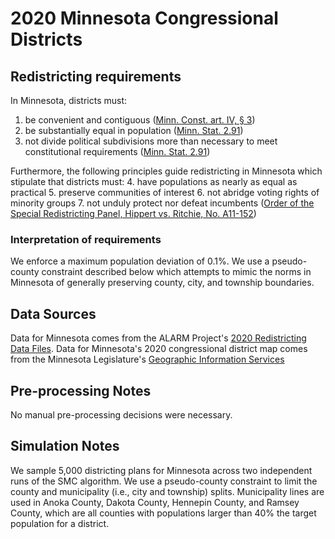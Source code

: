# 2020 Minnesota Congressional Districts

## Redistricting requirements
In Minnesota, districts must:
1. be convenient and contiguous ([Minn. Const. art. IV, § 3](https://www.revisor.mn.gov/constitution/#section_4_3))
2. be substantially equal in population ([Minn. Stat. 2.91](https://www.revisor.mn.gov/statutes/2021/cite/2.91))
3. not divide political subdivisions more than necessary to meet constitutional requirements ([Minn. Stat. 2.91](https://www.revisor.mn.gov/statutes/2021/cite/2.91))

Furthermore, the following principles guide redistricting in Minnesota which stipulate that districts must:
4. have populations as nearly as equal as practical
5. preserve communities of interest
6. not abridge voting rights of minority groups
7. not unduly protect nor defeat incumbents
([Order of the Special Redistricting Panel, Hippert vs. Ritchie, No. A11-152](https://www.mncourts.gov/mncourtsgov/media/CIOMediaLibrary/2011Redistricting/A110152Order9-12-11.pdf))

### Interpretation of requirements
We enforce a maximum population deviation of 0.1%.
We use a pseudo-county constraint described below which attempts to mimic the norms in Minnesota of generally preserving county, city, and township boundaries.

## Data Sources
Data for Minnesota comes from the ALARM Project's [2020 Redistricting Data Files](https://alarm-redist.github.io/posts/2021-08-10-census-2020/).
Data for Minnesota's 2020 congressional district map comes from the Minnesota Legislature's [Geographic Information Services](https://gis.lcc.mn.gov/redist2020/cong20.php?plname=C2022&pltype=court)

## Pre-processing Notes
No manual pre-processing decisions were necessary.

## Simulation Notes
We sample 5,000 districting plans for Minnesota across two independent runs of the SMC algorithm.
We use a pseudo-county constraint to limit the county and municipality (i.e., city and township) splits.
Municipality lines are used in Anoka County, Dakota County, Hennepin County, and Ramsey County, which are all counties with populations larger than 40% the target population for a district.
